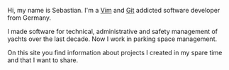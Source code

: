 Hi, my name is Sebastian. I'm a [Vim](http://www.vim.org/) and [Git](https://git-scm.com/)
addicted software developer from Germany.

I made software for technical, administrative and safety management of yachts
over the last decade. Now I work in parking space management.

On this site you find information about projects I created in my spare time and
that I want to share.
